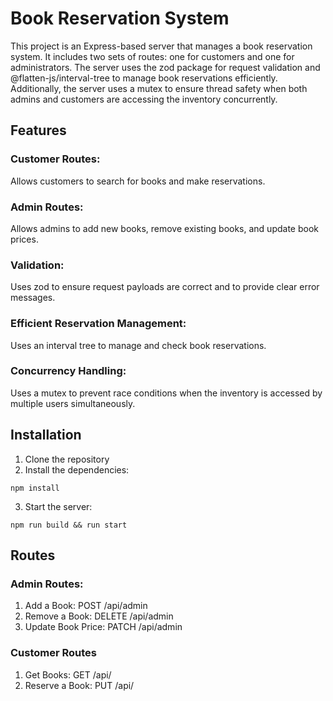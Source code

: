 # Book Reservation System
This project is an Express-based server that manages a book reservation system. It includes two sets of routes: one for customers and one for administrators. The server uses the zod package for request validation and @flatten-js/interval-tree to manage book reservations efficiently. Additionally, the server uses a mutex to ensure thread safety when both admins and customers are accessing the inventory concurrently.

## Features
### Customer Routes:
Allows customers to search for books and make reservations.
### Admin Routes:
Allows admins to add new books, remove existing books, and update book prices.
### Validation: 
Uses zod to ensure request payloads are correct and to provide clear error messages.
### Efficient Reservation Management: 
Uses an interval tree to manage and check book reservations.
### Concurrency Handling: 
Uses a mutex to prevent race conditions when the inventory is accessed by multiple users simultaneously.

## Installation
1. Clone the repository
2. Install the dependencies:
```
npm install 
```
3. Start the server:
```
npm run build && run start
```

## Routes

### Admin Routes: 

1. Add a Book: POST /api/admin
2. Remove a Book: DELETE /api/admin
3. Update Book Price: PATCH /api/admin

### Customer Routes

1. Get Books: GET /api/
2. Reserve a Book: PUT /api/
